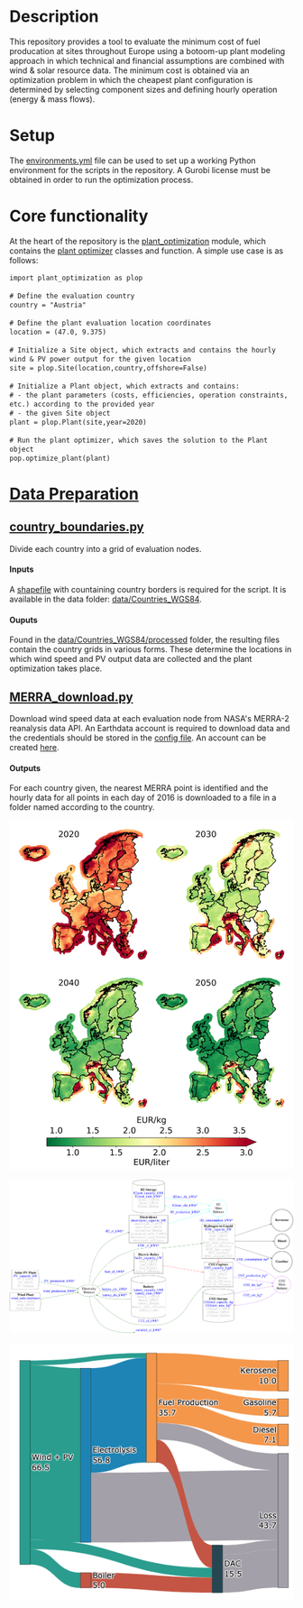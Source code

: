 # Description

This repository provides a tool to evaluate the minimum cost of fuel producation at sites throughout Europe using a botoom-up plant modeling approach in which technical and financial assumptions are combined with wind & solar resource data. The minimum cost is obtained via an optimization problem in which the cheapest plant configuration is determined by selecting component sizes and defining hourly operation (energy & mass flows). 

# Setup
The [environments.yml](https://github.com/kwdseymour/EuroSAFs/blob/master/environment.yml) file can be used to set up a working Python environment for the scripts in the repository. A Gurobi license must be obtained in order to run the optimization process.

# Core functionality
At the heart of the repository is the [plant_optimization](https://github.com/kwdseymour/EuroSAFs/tree/master/scripts/optimization/plant_optimization) module, which contains the [plant optimizer](https://github.com/kwdseymour/EuroSAFs/blob/master/scripts/optimization/plant_optimization/plant_optimizer.py) classes and function. A simple use case is as follows:

    import plant_optimization as plop
    
    # Define the evaluation country
    country = "Austria"
    
    # Define the plant evaluation location coordinates
    location = (47.0, 9.375)
    
    # Initialize a Site object, which extracts and contains the hourly wind & PV power output for the given location
    site = plop.Site(location,country,offshore=False)
    
    # Initialize a Plant object, which extracts and contains:
    # - the plant parameters (costs, efficiencies, operation constraints, etc.) according to the provided year
    # - the given Site object
    plant = plop.Plant(site,year=2020)
    
    # Run the plant optimizer, which saves the solution to the Plant object
    pop.optimize_plant(plant)


# [Data Preparation](https://github.com/kwdseymour/EuroSAFs/tree/master/scripts/data_preparation)
## [country_boundaries.py](https://github.com/kwdseymour/EuroSAFs/blob/master/scripts/data_preparation/country_boundaries.py)
Divide each country into a grid of evaluation nodes.
#### Inputs
A [shapefile](https://github.com/kwdseymour/EuroSAFs/blob/master/data/Countries_WGS84/Countries_WGS84.shp) with countaining country borders is required for the script. It is available in the data folder: [data/Countries_WGS84](https://github.com/kwdseymour/EuroSAFs/tree/master/data/Countries_WGS84).
#### Ouputs
Found in the [data/Countries_WGS84/processed](https://github.com/kwdseymour/EuroSAFs/tree/master/data/Countries_WGS84/processed) folder, the resulting files contain the country grids in various forms. These determine the locations in which wind speed and PV output data are collected and the plant optimization takes place.

## [MERRA_download.py](https://github.com/kwdseymour/EuroSAFs/blob/master/scripts/data_preparation/MERRA_download.py)
Download wind speed data at each evaluation node from NASA's MERRA-2 reanalysis data API. An Earthdata account is required to download data and the credentials should be stored in the [config file](https://github.com/kwdseymour/EuroSAFs/blob/master/scripts/config_template.json). An account can be created [here](https://urs.earthdata.nasa.gov/).
#### Outputs
For each country given, the nearest MERRA point is identified and the hourly data for all points in each day of 2016 is downloaded to a file in a folder named according to the country.




![alt text](https://github.com/kwdseymour/EuroSAFs/blob/master/gfx/LCOF_map_all_years.png)

![alt_text](https://github.com/kwdseymour/EuroSAFs/blob/master/gfx/plant_flowchart.png)

![alt_text](https://github.com/kwdseymour/EuroSAFs/blob/master/gfx/Sankey.png)
